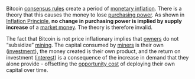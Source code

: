 Bitcoin [consensus rules](Glossary#consensus-rules) create a period of [monetary inflation](https://en.wikipedia.org/wiki/Monetary_inflation). There is a theory that this causes the money to lose [purchasing power](https://en.wikipedia.org/wiki/Purchasing_power). As shown in [Inflation Principle](Inflation-Principle), **no change in purchasing power is implied by supply increase** of a [market money](Money-Taxonomy). The theory is therefore invalid.

The fact that Bitcoin is not price inflationary implies that [owners](Glossary#owner) do not “subsidize” [mining](Glossary#mine). The capital consumed by [miners](Glossary#miner) is their own ([investment](Glossary#lend)), the money created is their own product, and the return on investment ([interest](Glossary#interest)) is a consequence of the increase in demand that they alone provide - offsetting the [opportunity cost](https://en.m.wikipedia.org/wiki/Opportunity_cost) of deploying their own capital over time.